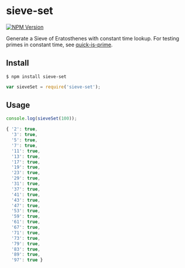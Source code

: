 # sieve-set

[![NPM Version](https://img.shields.io/npm/v/sieve-set.svg)](https://www.npmjs.com/package/sieve-set)

Generate a Sieve of Eratosthenes with constant time lookup. For testing primes in constant time, see [quick-is-prime](https://github.com/dsernst/quick-is-prime).

## Install

```
$ npm install sieve-set
```

```js
var sieveSet = require('sieve-set');
```

## Usage

```js
console.log(sieveSet(100));
```

```js
{ '2': true,
  '3': true,
  '5': true,
  '7': true,
  '11': true,
  '13': true,
  '17': true,
  '19': true,
  '23': true,
  '29': true,
  '31': true,
  '37': true,
  '41': true,
  '43': true,
  '47': true,
  '53': true,
  '59': true,
  '61': true,
  '67': true,
  '71': true,
  '73': true,
  '79': true,
  '83': true,
  '89': true,
  '97': true }
```
